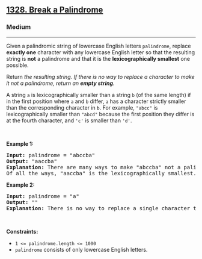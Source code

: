 <h2><a href="https://leetcode.com/problems/break-a-palindrome/">1328. Break a Palindrome</a></h2><h3>Medium</h3><hr><div><p>Given a palindromic string of lowercase English letters <code>palindrome</code>, replace <strong>exactly one</strong> character with any lowercase English letter so that the resulting string is <strong>not</strong> a palindrome and that it is the <strong>lexicographically smallest</strong> one possible.</p>

<p>Return <em>the resulting string. If there is no way to replace a character to make it not a palindrome, return an <strong>empty string</strong>.</em></p>

<p>A string <code>a</code> is lexicographically smaller than a string <code>b</code> (of the same length) if in the first position where <code>a</code> and <code>b</code> differ, <code>a</code> has a character strictly smaller than the corresponding character in <code>b</code>. For example, <code>"abcc"</code> is lexicographically smaller than <code>"abcd"</code> because the first position they differ is at the fourth character, and <code>'c'</code> is smaller than <code>'d'</code>.</p>

<p>&nbsp;</p>
<p><strong>Example 1:</strong></p>

<pre><strong>Input:</strong> palindrome = "abccba"
<strong>Output:</strong> "aaccba"
<strong>Explanation:</strong> There are many ways to make "abccba" not a palindrome, such as "<u>z</u>bccba", "a<u>a</u>ccba", and "ab<u>a</u>cba".
Of all the ways, "aaccba" is the lexicographically smallest.
</pre>

<p><strong>Example 2:</strong></p>

<pre><strong>Input:</strong> palindrome = "a"
<strong>Output:</strong> ""
<strong>Explanation:</strong> There is no way to replace a single character to make "a" not a palindrome, so return an empty string.
</pre>

<p>&nbsp;</p>
<p><strong>Constraints:</strong></p>

<ul>
	<li><code>1 &lt;= palindrome.length &lt;= 1000</code></li>
	<li><code>palindrome</code> consists of only lowercase English letters.</li>
</ul>
</div>